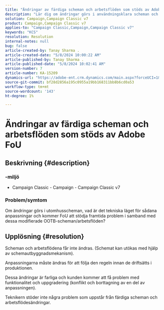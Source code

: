 ```yaml
---
title: "Ändringar av färdiga scheman och arbetsflöden som stöds av Adobe FoU"
description: "Lär dig om ändringar görs i användningsklara scheman och om Adobe FoU stöder arbetsflöden."
solution: Campaign,Campaign Classic v7
product: Campaign,Campaign Classic v7
applies-to: "Campaign Classic,Campaign,Campaign Classic v7"
keywords: "KCS"
resolution: Resolution
internal-notes: null
bug: false
article-created-by: Tanay Sharma .
article-created-date: "5/8/2024 10:00:22 AM"
article-published-by: Tanay Sharma .
article-published-date: "5/8/2024 10:02:41 AM"
version-number: 7
article-number: KA-15209
dynamics-url: "https://adobe-ent.crm.dynamics.com/main.aspx?forceUCI=1&pagetype=entityrecord&etn=knowledgearticle&id=7efa2ec2-210d-ef11-9f8a-6045bd026dc7"
source-git-commit: bf28d2856a195c0955a19bb168311bb8b6cd0a53
workflow-type: tm+mt
source-wordcount: '143'
ht-degree: 1%

---
```


# Ändringar av färdiga scheman och arbetsflöden som stöds av Adobe FoU

## Beskrivning {#description}

<b>

### -miljö

</b>

- Campaign Classic - Campaign - Campaign Classic v7


### <b>Problem/symtom</b>

Om ändringar görs i utomhusscheman, vad är det tekniska läget för sådana anpassningar och kommer FoU att stödja framtida problem i samband med dessa modifierade OOTB-scheman/arbetsflöden?


## Upplösning {#resolution}


Scheman och arbetsflödena får inte ändras. (Schemat kan utökas med hjälp av schemautbyggnadsmekanism).

Anpassningarna måste ändras för att följa den regeln innan de driftsätts i produktionen.

Dessa ändringar är farliga och kunden kommer att få problem med funktionalitet och uppgradering (konflikt och borttagning av en del av anpassningen).

Teknikern stöder inte några problem som uppstår från färdiga scheman och arbetsflödesändringar.
